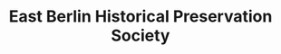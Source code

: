 ---
layout: repo
title: "East Berlin Historical Preservation Society"
id: 13493
permalink: repos/13493/
---